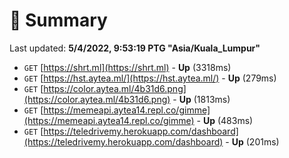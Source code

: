 # 📖 Summary
Last updated: **5/4/2022, 9:53:19 PTG "Asia/Kuala_Lumpur"**

- `GET` [https://shrt.ml](https://shrt.ml) - **Up** (3318ms)
- `GET` [https://hst.aytea.ml/](https://hst.aytea.ml/) - **Up** (279ms)
- `GET` [https://color.aytea.ml/4b31d6.png](https://color.aytea.ml/4b31d6.png) - **Up** (1813ms)
- `GET` [https://memeapi.aytea14.repl.co/gimme](https://memeapi.aytea14.repl.co/gimme) - **Up** (483ms)
- `GET` [https://teledrivemy.herokuapp.com/dashboard](https://teledrivemy.herokuapp.com/dashboard) - **Up** (201ms)
